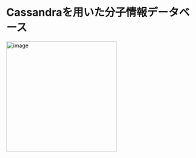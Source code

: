 # Cassandraを⽤いた分⼦情報データベース
<img width="291" alt="image" src="https://user-images.githubusercontent.com/116812516/198292300-23c244ab-32c0-4b42-b9e7-7c4e40ac82d2.png">
